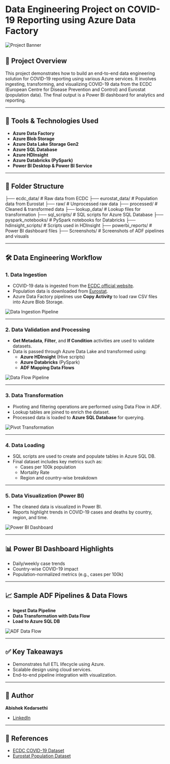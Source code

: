# Data Engineering Project on COVID-19 Reporting using Azure Data Factory

![Project Banner](https://your-image-link.com/banner.png)

## 📌 Project Overview

This project demonstrates how to build an end-to-end data engineering solution for COVID-19 reporting using various Azure services. It involves ingesting, transforming, and visualizing COVID-19 data from the ECDC (European Centre for Disease Prevention and Control) and Eurostat (population data). The final output is a Power BI dashboard for analytics and reporting.

---

## 🔧 Tools & Technologies Used

- **Azure Data Factory**
- **Azure Blob Storage**
- **Azure Data Lake Storage Gen2**
- **Azure SQL Database**
- **Azure HDInsight**
- **Azure Databricks (PySpark)**
- **Power BI Desktop & Power BI Service**

---

## 📁 Folder Structure

├── ecdc_data/ # Raw data from ECDC
├── eurostat_data/ # Population data from Eurostat
├── raw/ # Unprocessed raw data
├── processed/ # Cleaned & transformed data
├── lookup_data/ # Lookup files for transformation
├── sql_scripts/ # SQL scripts for Azure SQL Database
├── pyspark_notebooks/ # PySpark notebooks for Databricks
├── hdinsight_scripts/ # Scripts used in HDInsight
├── powerbi_reports/ # Power BI dashboard files
├── Screenshots/ # Screenshots of ADF pipelines and visuals


---

## 🛠️ Data Engineering Workflow

### 1. **Data Ingestion**

- COVID-19 data is ingested from the [ECDC official website](https://www.ecdc.europa.eu/en).
- Population data is downloaded from [Eurostat](https://ec.europa.eu/eurostat).
- Azure Data Factory pipelines use **Copy Activity** to load raw CSV files into Azure Blob Storage.

![Data Ingestion Pipeline](Screenshots/ecdc_pipeline.png)

---

### 2. **Data Validation and Processing**

- **Get Metadata**, **Filter**, and **If Condition** activities are used to validate datasets.
- Data is passed through Azure Data Lake and transformed using:
  - **Azure HDInsight** (Hive scripts)
  - **Azure Databricks** (PySpark)
  - **ADF Mapping Data Flows**

![Data Flow Pipeline](Screenshots/dataflow_pipeline.png)

---

### 3. **Data Transformation**

- Pivoting and filtering operations are performed using Data Flow in ADF.
- Lookup tables are joined to enrich the dataset.
- Processed data is loaded to **Azure SQL Database** for querying.

![Pivot Transformation](Screenshots/pivot.png)

---

### 4. **Data Loading**

- SQL scripts are used to create and populate tables in Azure SQL DB.
- Final dataset includes key metrics such as:
  - Cases per 100k population
  - Mortality Rate
  - Region and country-wise breakdown

---

### 5. **Data Visualization (Power BI)**

- The cleaned data is visualized in Power BI.
- Reports highlight trends in COVID-19 cases and deaths by country, region, and time.

![Power BI Dashboard](Screenshots/powerbi.png)

---

## 📊 Power BI Dashboard Highlights

- Daily/weekly case trends
- Country-wise COVID-19 impact
- Population-normalized metrics (e.g., cases per 100k)

---

## 📈 Sample ADF Pipelines & Data Flows

- **Ingest Data Pipeline**
- **Data Transformation with Data Flow**
- **Load to Azure SQL DB**

![ADF Data Flow](Screenshots/dataflow.png)

---

## ✅ Key Takeaways

- Demonstrates full ETL lifecycle using Azure.
- Scalable design using cloud services.
- End-to-end pipeline integration with visualization.

---

## 👤 Author

**Abishek Kedarsethi**

- [LinkedIn](https://in.linkedin.com/in/abishek-kedarsethi)

---

## 📎 References

- [ECDC COVID-19 Dataset](https://www.ecdc.europa.eu/en)
- [Eurostat Population Dataset](https://ec.europa.eu/eurostat)
